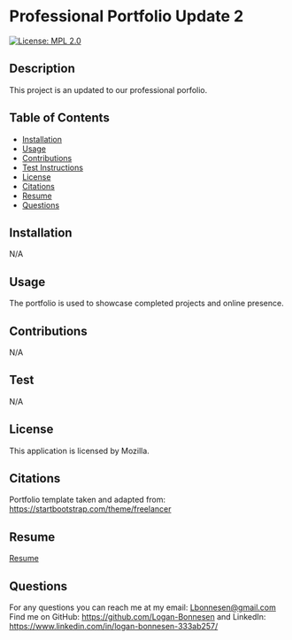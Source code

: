 # Professional Portfolio Update 2
[![License: MPL 2.0](https://img.shields.io/badge/License-MPL_2.0-brightgreen.svg)](https://opensource.org/licenses/MPL-2.0)  
## Description 
This project is an updated to our professional porfolio. 

## Table of Contents
* [Installation](#installation)
* [Usage](#usage)
* [Contributions](#contributions)
* [Test Instructions](#test)
* [License](#license)
* [Citations](#citations)
* [Resume](#resume)
* [Questions](#questions)

## Installation
N/A

## Usage
The portfolio is used to showcase completed projects and online presence.

## Contributions
N/A

## Test
N/A

## License
This application is licensed by Mozilla.

## Citations
Portfolio template taken and adapted from: 
https://startbootstrap.com/theme/freelancer

## Resume
[Resume](https://docs.google.com/document/d/1HNwZmOgf8xpeJY05dfeIkjEeoDy0hXxJ3Tlvrqv8hLQ/edit?usp=sharing)

## Questions
For any questions you can reach me at my email: Lbonnesen@gmail.com
Find me on GitHub: https://github.com/Logan-Bonnesen and LinkedIn: https://www.linkedin.com/in/logan-bonnesen-333ab257/
